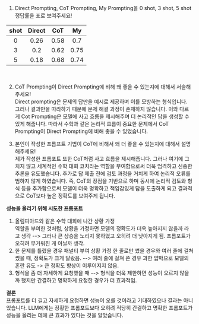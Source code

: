 1. Direct Prompting, CoT Prompting, My Prompting을
0 shot, 3 shot, 5 shot 정답률을 표로 보여주세요!

|shot|Direct|CoT|My|
|:----:|:------:|:---:|:---:|
|0|0.26|0.58|0.7|
|3|0.2|0.62|0.75|
|5|0.18|0.68|0.74|
<br />
  
2. CoT Prompting이 Direct Prompting에 비해
왜 좋을 수 있는지에 대해서 서술해주세요!  
Direct prompting은 문제의 답만을 예시로 제공하며 이를 모방하는 형식입니다. 그러나 결과만을 따라하기 때문에 문제 해결 과정이 존재하지 않습니다. 이와 다르게 Cot Prompting은 모델에 사고 흐름을 제시해주며 더 논리적인 답을 생성할 수 있게 해줍니다. 따라서 수학과 같은 논리적 흐름이 중요한 문제에서 CoT Prompting이 Direct Prompting에 비해 좋을 수 있었습니다.

  
3. 본인이 작성한 프롬프트 기법이 CoT에 비해서
왜 더 좋을 수 있는지에 대해서 설명해주세요!  
제가 작성한 프롬포트 또한 CoT처럼 사고 흐름을 제시해줍니다. 그러나 여기에 그치지 않고 세계적인 수학 대회 코치라는 역할을 부여함으로써 더욱 엄격하고 신중한 추론을 유도했습니다. 추가로 답 제출 전에 검토 과정을 거치게 하여 논리적 오류를 범하지 않게 하였습니다. 즉, CoT의 장점을 기반으로 하며 동시에 논리적 검토와 형식 등을 추가함으로써 모델이 더욱 명확하고 책임감있게 답을 도출하게 되고 결과적으로 CoT보다 높은 정확도를 보여주게 됩니다.

**성능을 올리기 위해 시도한 프롬포트**
1. 올림피아드와 같은 수학 대회에 나간 상황 가정  
   역할을 부여한 것처럼, 상황을 가정하면 모델의 정확도가 더욱 높아지지 않을까 라고 생각
   --> 그러나 큰 상승을 노리지 못하였고 오히려 더 낮아지게 됨. 프롬포트가 오히려 무거워진 게 아닐까 생각.
2. 한 문제를 틀렸을 경우 패널티 부여 상황 가정
   한 줄로만 썼을 경우와 여러 줄에 걸쳐 썼을 때, 정확도가 크게 달랐음.
   --> 여러 줄에 걸쳐 쓴 경우 과한 압박으로 모델의 혼란 유도 -> 큰 정확도 향상이 이루어지지 않음.
3. 형식을 좀 더 자세하게 요청했을 때
   --> 형식을 더욱 제한하면 성능이 오르지 않을까 했지만 간결하고 명확하게 요청한 경우가 더 효과적임.

**결론**  
프롬포트를 더 길고 자세하게 요청하면 성능이 오를 것이라고 기대하였으나 결과는 아니었습니다. LLM에게는 장황한 프롬포트보다 오히려 적당히 간결하고 명확한 프롬포트가 성능을 올리는 데에 큰 효과가 있다는 것을 알았습니다.
   

